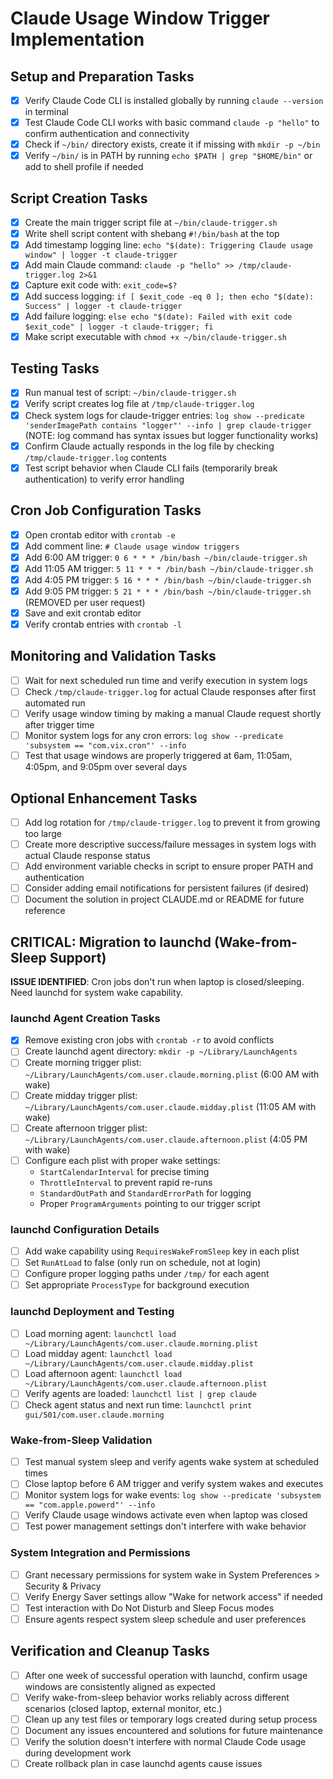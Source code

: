 # Claude Usage Window Trigger Implementation

## Setup and Preparation Tasks

- [x] Verify Claude Code CLI is installed globally by running `claude --version` in terminal
- [x] Test Claude Code CLI works with basic command `claude -p "hello"` to confirm authentication and connectivity
- [x] Check if `~/bin/` directory exists, create it if missing with `mkdir -p ~/bin`
- [x] Verify `~/bin/` is in PATH by running `echo $PATH | grep "$HOME/bin"` or add to shell profile if needed

## Script Creation Tasks

- [x] Create the main trigger script file at `~/bin/claude-trigger.sh`
- [x] Write shell script content with shebang `#!/bin/bash` at the top
- [x] Add timestamp logging line: `echo "$(date): Triggering Claude usage window" | logger -t claude-trigger`
- [x] Add main Claude command: `claude -p "hello" >> /tmp/claude-trigger.log 2>&1`
- [x] Capture exit code with: `exit_code=$?`
- [x] Add success logging: `if [ $exit_code -eq 0 ]; then echo "$(date): Success" | logger -t claude-trigger`
- [x] Add failure logging: `else echo "$(date): Failed with exit code $exit_code" | logger -t claude-trigger; fi`
- [x] Make script executable with `chmod +x ~/bin/claude-trigger.sh`

## Testing Tasks

- [x] Run manual test of script: `~/bin/claude-trigger.sh`
- [x] Verify script creates log file at `/tmp/claude-trigger.log`
- [x] Check system logs for claude-trigger entries: `log show --predicate 'senderImagePath contains "logger"' --info | grep claude-trigger` (NOTE: log command has syntax issues but logger functionality works)
- [x] Confirm Claude actually responds in the log file by checking `/tmp/claude-trigger.log` contents
- [x] Test script behavior when Claude CLI fails (temporarily break authentication) to verify error handling

## Cron Job Configuration Tasks

- [x] Open crontab editor with `crontab -e`
- [x] Add comment line: `# Claude usage window triggers`
- [x] Add 6:00 AM trigger: `0 6 * * * /bin/bash ~/bin/claude-trigger.sh`
- [x] Add 11:05 AM trigger: `5 11 * * * /bin/bash ~/bin/claude-trigger.sh`
- [x] Add 4:05 PM trigger: `5 16 * * * /bin/bash ~/bin/claude-trigger.sh`
- [x] Add 9:05 PM trigger: `5 21 * * * /bin/bash ~/bin/claude-trigger.sh` (REMOVED per user request)
- [x] Save and exit crontab editor
- [x] Verify crontab entries with `crontab -l`

## Monitoring and Validation Tasks

- [ ] Wait for next scheduled run time and verify execution in system logs
- [ ] Check `/tmp/claude-trigger.log` for actual Claude responses after first automated run
- [ ] Verify usage window timing by making a manual Claude request shortly after trigger time
- [ ] Monitor system logs for any cron errors: `log show --predicate 'subsystem == "com.vix.cron"' --info`
- [ ] Test that usage windows are properly triggered at 6am, 11:05am, 4:05pm, and 9:05pm over several days

## Optional Enhancement Tasks

- [ ] Add log rotation for `/tmp/claude-trigger.log` to prevent it from growing too large
- [ ] Create more descriptive success/failure messages in system logs with actual Claude response status
- [ ] Add environment variable checks in script to ensure proper PATH and authentication
- [ ] Consider adding email notifications for persistent failures (if desired)
- [ ] Document the solution in project CLAUDE.md or README for future reference

## CRITICAL: Migration to launchd (Wake-from-Sleep Support)

**ISSUE IDENTIFIED**: Cron jobs don't run when laptop is closed/sleeping. Need launchd for system wake capability.

### launchd Agent Creation Tasks

- [x] Remove existing cron jobs with `crontab -r` to avoid conflicts
- [ ] Create launchd agent directory: `mkdir -p ~/Library/LaunchAgents`
- [ ] Create morning trigger plist: `~/Library/LaunchAgents/com.user.claude.morning.plist` (6:00 AM with wake)
- [ ] Create midday trigger plist: `~/Library/LaunchAgents/com.user.claude.midday.plist` (11:05 AM with wake)  
- [ ] Create afternoon trigger plist: `~/Library/LaunchAgents/com.user.claude.afternoon.plist` (4:05 PM with wake)
- [ ] Configure each plist with proper wake settings:
  - `StartCalendarInterval` for precise timing
  - `ThrottleInterval` to prevent rapid re-runs
  - `StandardOutPath` and `StandardErrorPath` for logging
  - Proper `ProgramArguments` pointing to our trigger script

### launchd Configuration Details

- [ ] Add wake capability using `RequiresWakeFromSleep` key in each plist
- [ ] Set `RunAtLoad` to false (only run on schedule, not at login)
- [ ] Configure proper logging paths under `/tmp/` for each agent
- [ ] Set appropriate `ProcessType` for background execution

### launchd Deployment and Testing

- [ ] Load morning agent: `launchctl load ~/Library/LaunchAgents/com.user.claude.morning.plist`
- [ ] Load midday agent: `launchctl load ~/Library/LaunchAgents/com.user.claude.midday.plist`
- [ ] Load afternoon agent: `launchctl load ~/Library/LaunchAgents/com.user.claude.afternoon.plist`
- [ ] Verify agents are loaded: `launchctl list | grep claude`
- [ ] Check agent status and next run time: `launchctl print gui/501/com.user.claude.morning`

### Wake-from-Sleep Validation

- [ ] Test manual system sleep and verify agents wake system at scheduled times
- [ ] Close laptop before 6 AM trigger and verify system wakes and executes
- [ ] Monitor system logs for wake events: `log show --predicate 'subsystem == "com.apple.powerd"' --info`
- [ ] Verify Claude usage windows activate even when laptop was closed
- [ ] Test power management settings don't interfere with wake behavior

### System Integration and Permissions

- [ ] Grant necessary permissions for system wake in System Preferences > Security & Privacy
- [ ] Verify Energy Saver settings allow "Wake for network access" if needed
- [ ] Test interaction with Do Not Disturb and Sleep Focus modes
- [ ] Ensure agents respect system sleep schedule and user preferences

## Verification and Cleanup Tasks

- [ ] After one week of successful operation with launchd, confirm usage windows are consistently aligned as expected
- [ ] Verify wake-from-sleep behavior works reliably across different scenarios (closed laptop, external monitor, etc.)
- [ ] Clean up any test files or temporary logs created during setup process
- [ ] Document any issues encountered and solutions for future maintenance
- [ ] Verify the solution doesn't interfere with normal Claude Code usage during development work
- [ ] Create rollback plan in case launchd agents cause issues